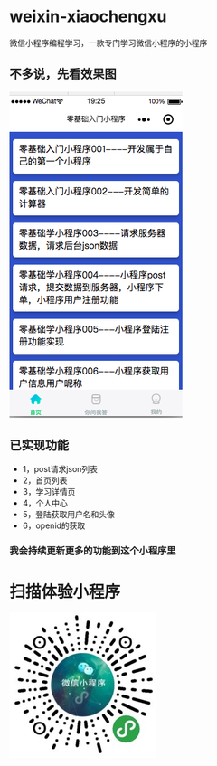 # weixin-xiaochengxu
微信小程序编程学习，一款专门学习微信小程序的小程序

## 不多说，先看效果图

![图片地址](https://github.com/qiushi123/weixin-xiaochengxu/blob/master/guide/%E9%A1%B5%E9%9D%A2.png?raw=true)

## 已实现功能
- 1，post请求json列表
- 2，首页列表
- 3，学习详情页
- 4，个人中心
- 5，登陆获取用户名和头像
- 6，openid的获取

### 我会持续更新更多的功能到这个小程序里

# 扫描体验小程序

![二维码](https://github.com/qiushi123/weixin-xiaochengxu/blob/master/guide/erweima.jpeg?raw=true)
